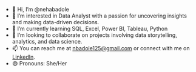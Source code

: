 - 👋 Hi, I’m @nehabadole
- 👀 I’m interested in Data Analyst with a passion for uncovering insights and making data-driven decisions.
- 🌱 I’m currently learning SQL, Excel, Power BI, Tableau, Python
- 💞️ I’m looking to collaborate on projects involving data storytelling, analytics, and data science.
- 📫 You can reach me at nbadole125@gmail.com or connect with me on [LinkedIn](https://www.linkedin.com/in/neha-badole-748774159/).
- 😄 Pronouns: She/Her


<!---
nehabadole/nehabadole is a ✨ special ✨ repository because its `README.md` (this file) appears on your GitHub profile.
You can click the Preview link to take a look at your changes.
--->
